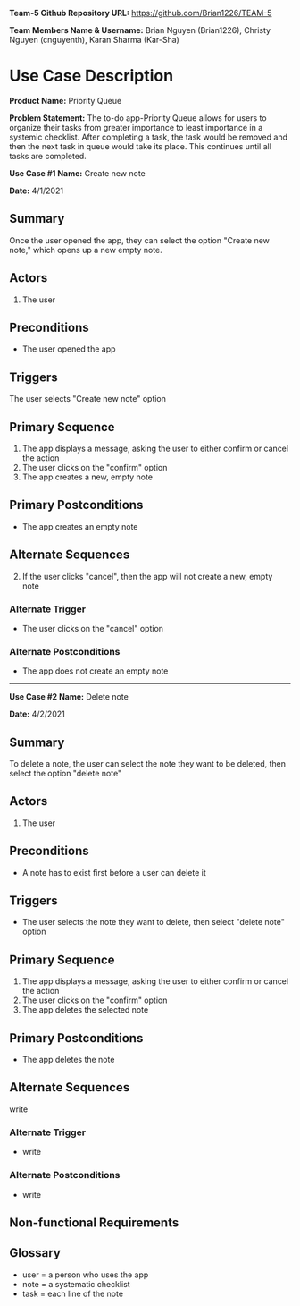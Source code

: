 **Team-5 Github Repository URL:** https://github.com/Brian1226/TEAM-5

**Team Members Name & Username:** Brian Nguyen (Brian1226), Christy Nguyen (cnguyenth), Karan Sharma (Kar-Sha)


# Use Case Description

**Product Name:** Priority Queue

**Problem Statement:** The to-do app-Priority Queue allows for users to organize their tasks from greater importance to least importance in a systemic checklist. After completing a task, the task would be removed and then the next task in queue would take its place. This continues until all tasks are completed.



**Use Case #1 Name:** Create new note

**Date:** 4/1/2021

 

## Summary

Once the user opened the app, they can select the option "Create new note," which opens up a new empty note.

 
 
## Actors

1. The user



## Preconditions

* The user opened the app

 

## Triggers

The user selects "Create new note" option

 

## Primary Sequence

1. The app displays a message, asking the user to either confirm or cancel the action
2. The user clicks on the "confirm" option
3. The app creates a new, empty note



## Primary Postconditions

* The app creates an empty note



## Alternate Sequences

2. If the user clicks "cancel", then the app will not create a new, empty note

 

### Alternate Trigger

* The user clicks on the "cancel" option

### Alternate Postconditions

* The app does not create an empty note

***

**Use Case #2 Name:** Delete note

**Date:** 4/2/2021

 

## Summary

To delete a note, the user can select the note they want to be deleted, then select the option "delete note" 

 
 
## Actors

1. The user



## Preconditions

* A note has to exist first before a user can delete it

 

## Triggers

* The user selects the note they want to delete, then select "delete note" option

 

## Primary Sequence

1. The app displays a message, asking the user to either confirm or cancel the action
2. The user clicks on the "confirm" option
3. The app deletes the selected note



## Primary Postconditions

* The app deletes the note



## Alternate Sequences

write

 

### Alternate Trigger

* write

### Alternate Postconditions

* write
 

## Non-functional Requirements

 

## Glossary
* user = a person who uses the app
* note = a systematic checklist
* task = each line of the note
